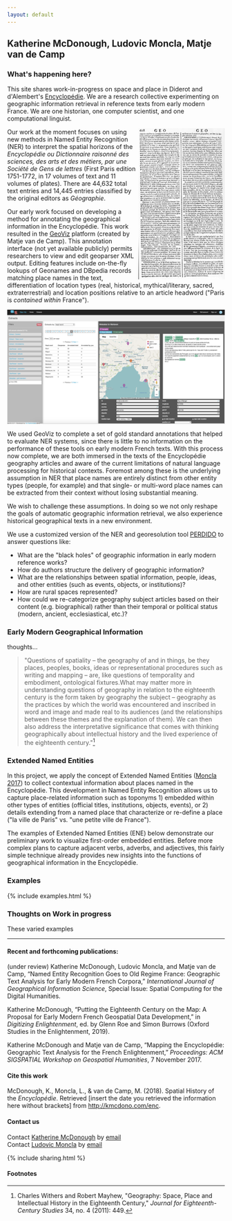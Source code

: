 ```yaml
---
layout: default
---
```


## Katherine McDonough, Ludovic Moncla, Matje van de Camp

### What's happening here?

This site shares work-in-progress on space and place in Diderot and d'Alembert's [Encyclopédie](https://artflsrv03.uchicago.edu/philologic4/encyclopedie1117/). We are a research collective experimenting on geographic information retrieval in reference texts from early modern France. We are one historian, one computer scientist, and one computational linguist.

<img align="right" width="200" src="images/ENC_7-608.jpeg" alt="page image">

Our work at the moment focuses on using new methods in Named Entity Recognition (NER) to interpret the spatial horizons of the *Encyclopédie ou Dictionnaire raisonné des sciences, des arts et des métiers, par une Société de Gens de lettres* (First Paris edition 1751-1772, in 17 volumes of text and 11 volumes of plates). There are 44,632 total text entries and 14,445 entries classified by the original editors as *Géographie*.

Our early work focused on developing a method for annotating the geographical information in the Encyclopédie. This work resulted in the [GeoViz](http://geoviz.taalmonsters.nl/) platform (created by Matje van de Camp). This annotation interface (not yet available publicly) permits researchers to view and edit geoparser XML output. Editing features include on-the-fly lookups of Geonames and DBpedia records matching place names in the text, differentiation of location types (real, historical, mythical/literary, sacred, extraterrestrial) and location positions relative to an article headword ("Paris is *contained within* France").

<img align="center" width="600" src="images/geoviz.png" alt="GeoViz image">

We used GeoViz to complete a set of gold standard annotations that helped to evaluate NER systems, since there is little to no information on the performance of these tools on early modern French texts. With this process now complete, we are both immersed in the texts of the Encyclopédie geography articles and aware of the current limitations of natural language processing for historical contexts. Foremost among these is the underlying assumption in NER that place names are entirely distinct from other entity types (people, for example) and that single- or multi-word place names can be extracted from their context without losing substantial meaning.

We wish to challenge these assumptions. In doing so we not only reshape the goals of automatic geographic information retrieval, we also experience historical geographical texts in a new environment.

We use a customized version of the NER and georesolution tool [PERDIDO](http://erig.univ-pau.fr/PERDIDO/) to answer questions like:
- What are the "black holes" of geographic information in early modern reference works?
- How do authors structure the delivery of geographic information?
- What are the relationships between spatial information, people, ideas, and other entities (such as events, objects, or institutions)?
- How are rural spaces represented?
- How could we re-categorize geography subject articles based on their content (e.g. biographical) rather than their temporal or political status (modern, ancient, ecclesiastical, etc.)?

### Early Modern Geographical Information

thoughts...

> "Questions of spatiality – the geography of and in things, be they places,
peoples, books, ideas or representational procedures such as writing and
mapping – are, like questions of temporality and embodiment, ontological
fixtures.What may matter more in understanding questions of geography in
relation to the eighteenth century is the form taken by geography the subject
– geography as the practices by which the world was encountered and
inscribed in word and image and made real to its audiences (and the
relationships between these themes and the explanation of them). We can
then also address the interpretative significance that comes with thinking
geographically about intellectual history and the lived experience of the
eighteenth century."[^1]





### Extended Named Entities

In this project, we apply the concept of Extended Named Entities ([Moncla 2017](https://hal.archives-ouvertes.fr/hal-01492994/)) to collect contextual information about places named in the Encyclopédie. This development in Named Entity Recognition allows us to capture place-related information such as toponyms 1) embedded within other types of entities (official titles, institutions, objects, events), or 2) details extending from a named place that characterize or re-define a place ("la ville de Paris" vs. "une petite ville de France").

The examples of Extended Named Entities (ENE) below demonstrate our preliminary work to visualize first-order embedded entities. Before more complex plans to capture adjacent verbs, adverbs, and adjectives, this fairly simple technique already provides new insights into the functions of geographical information in the Encyclopédie.

### Examples

{% include examples.html %}


### Thoughts on Work in progress

These varied examples

<hr>

#### Recent and forthcoming publications:

(under review) Katherine McDonough, Ludovic Moncla, and Matje van de Camp, “Named Entity Recognition Goes to Old Regime France: Geographic Text Analysis for Early Modern French Corpora,” *International Journal of Geographical Information Science*, Special Issue: Spatial Computing for the Digital Humanities.

Katherine McDonough, “Putting the Eighteenth Century on the Map: A Proposal for Early Modern French Geospatial Data Development,” in *Digitizing Enlightenment*, ed. by Glenn Roe and Simon Burrows (Oxford Studies in the Enlightenment, 2019).

Katherine McDonough and Matje van de Camp, “Mapping the Encyclopédie: Geographic Text Analysis for the French Enlightenment,” *Proceedings: ACM SIGSPATIAL Workshop on Geospatial Humanities*, 7 November 2017.

#### Cite this work

McDonough, K., Moncla, L., & van de Camp, M. (2018). Spatial History of the *Encyclopédie*. Retrieved [insert the date you retrieved the information here without brackets] from http://kmcdono.com/enc.

#### Contact us

Contact [Katherine McDonough](https://library.stanford.edu/people/kmcdono2) by [email](kmcdono2@stanford.edu)  
Contact [Ludovic Moncla](https://lmoncla.ddns.net/) by [email](ludovic.moncla@insa-lyon.fr)

{% include sharing.html %}

#### Footnotes

[^1]: Charles Withers and Robert Mayhew, "Geography: Space, Place and Intellectual History in the Eighteenth Century," *Journal for Eighteenth-Century Studies* 34, no. 4 (2011): 449.
